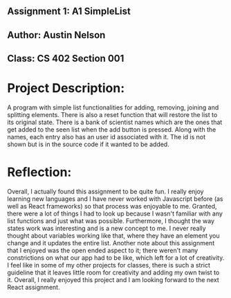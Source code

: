 ## Assignment 1: A1 SimpleList
## Author: Austin Nelson
## Class: CS 402 Section 001

# Project Description: 
A program with simple list functionalities for adding, removing, joining and splitting elements. There is also
a reset function that will restore the list to its original state. There is a bank of scientist names which are the 
ones that get added to the seen list when the add button is pressed. Along with the names, each entry also has an
user id associated with it. The id is not shown but is in the source code if it wanted to be added. 

# Reflection:
Overall, I actually found this assignment to be quite fun. I really enjoy learning new languages and I have never
worked with Javascript before (as well as React frameworks) so that process was enjoyable to me. Granted, there were
a lot of things I had to look up because I wasn't familiar with any list functions and just what was possible.
Furthermore, I thought the way states work was interesting and is a new concept to me. I never really thought about
variables working like that, where they have an element you change and it updates the entire list. Another note
about this assignment that I enjoyed was the open ended aspect to it; there weren't many constrictions on what our app
had to be like, which left for a lot of creativity. I feel like in some of my other projects for classes, there is 
such a strict guideline that it leaves little room for creativity and adding my own twist to it. Overall, I really
enjoyed this project and I am looking forward to the next React assignment.  
